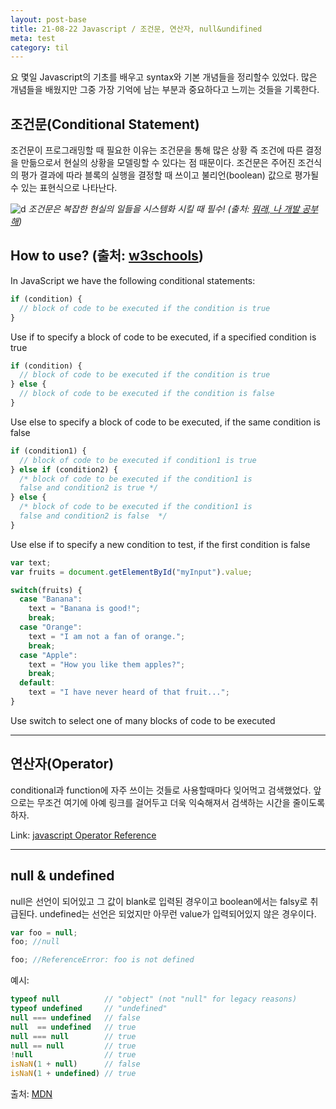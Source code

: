 ```yaml
---
layout: post-base
title: 21-08-22 Javascript / 조건문, 연산자, null&undifined
meta: test
category: til
---
```

요 몇일 Javascript의 기초를 배우고 syntax와 기본 개념들을 정리할수 있었다. 많은 개념들을 배웠지만 그중 가장 기억에 남는 부분과 중요하다고 느끼는 것들을 기록한다. 

## 조건문(Conditional Statement)
조건문이 프로그래밍할 때 필요한 이유는 조건문을 통해 많은 상황 즉 조건에 따른 결정을 만듦으로서 현실의 상황을 모델링할 수 있다는 점 때문이다. 조건문은 주어진 조건식의 평가 결과에 따라 블록의 실행을 결정할 때 쓰이고 불리언(boolean) 값으로 평가될 수 있는 표현식으로 나타난다.

![d](https://img1.daumcdn.net/thumb/R1280x0/?scode=mtistory2&fname=https%3A%2F%2Fblog.kakaocdn.net%2Fdn%2FKPOPp%2FbtqDHtcNo5B%2FokziouuigeMDhPpTW1j9U1%2Fimg.png)
_조건문은 복잡한 현실의 일들을 시스템화 시킬 때 필수! (출처: [뭐래, 나 개발 공부해](https://ystidy.tistory.com/40#:~:text=%EB%A8%BC%EC%A0%80%20%EC%A1%B0%EA%B1%B4%EB%AC%B8%EC%9D%B4%20%ED%95%84%EC%9A%94%ED%95%9C%20%EC%9D%B4%EC%9C%A0,%EC%97%90%20%EB%8C%80%ED%95%B4%20%EC%84%A4%EB%AA%85%ED%95%98%EA%B3%A0%EC%9E%90%20%ED%95%9C%EB%8B%A4.&text=%EC%9A%B0%EB%A6%AC%EB%8A%94%20%ED%94%84%EB%A1%9C%EA%B7%B8%EB%9E%A8%EC%9D%B4%20%EC%A1%B0%EA%B1%B4,%EB%8A%94%20%EC%9D%B4%EA%B2%83%EC%9D%84%20%EC%A0%9C%EA%B3%B5%ED%95%98%EA%B3%A0%20%EC%9E%88%EB%8B%A4.))_

## How to use? (출처: [w3schools](https://www.w3schools.com/jsref/jsref_if.asp))
In JavaScript we have the following conditional statements:

```js
if (condition) {
  // block of code to be executed if the condition is true
}
```
Use if to specify a block of code to be executed, if a specified condition is true

```js
if (condition) {
  // block of code to be executed if the condition is true
} else {
  // block of code to be executed if the condition is false
}
```
Use else to specify a block of code to be executed, if the same condition is false

```js
if (condition1) {
  // block of code to be executed if condition1 is true
} else if (condition2) {
  /* block of code to be executed if the condition1 is 
  false and condition2 is true */
} else {
  /* block of code to be executed if the condition1 is 
  false and condition2 is false  */
}
```
Use else if to specify a new condition to test, if the first condition is false

```js
var text;
var fruits = document.getElementById("myInput").value;

switch(fruits) {
  case "Banana":
    text = "Banana is good!";
    break;
  case "Orange":
    text = "I am not a fan of orange.";
    break;
  case "Apple":
    text = "How you like them apples?";
    break;
  default:
    text = "I have never heard of that fruit...";
}
```
Use switch to select one of many blocks of code to be executed

---

## 연산자(Operator)
conditional과 function에 자주 쓰이는 것들로 사용할때마다 잊어먹고 검색했었다. 앞으로는 무조건 여기에 아예 링크를 걸어두고 더욱 익숙해져서 검색하는 시간을 줄이도록하자.

Link: [javascript Operator Reference](https://www.w3schools.com/jsref/jsref_operators.asp)

---

## null & undefined
null은 선언이 되어있고 그 값이 blank로 입력된 경우이고 boolean에서는 falsy로 취급된다. undefined는 선언은 되었지만 아무런 value가 입력되어있지 않은 경우이다.

```js
var foo = null;
foo; //null
```
```js
foo; //ReferenceError: foo is not defined
```
예시:
```javascript
typeof null          // "object" (not "null" for legacy reasons)
typeof undefined     // "undefined"
null === undefined   // false
null  == undefined   // true
null === null        // true
null == null         // true
!null                // true
isNaN(1 + null)      // false
isNaN(1 + undefined) // true
```
출처: [MDN](https://developer.mozilla.org/en-US/docs/Web/JavaScript/Reference/Global_Objects/null)



<!-- ![A test image]({{site.baseurl}}/img/2021-08-19-1.jpg) -->